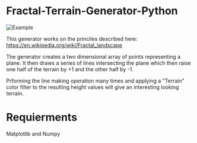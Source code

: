 # Fractal-Terrain-Generator-Python

![Example](https://i.imgur.com/IrAuogB.png)

This generator works on the princiles described here:
https://en.wikipedia.org/wiki/Fractal_landscape

The generator creates a two dimensional array of points representing a plane.
It then draws a series of lines intersecting the plane which then raise one half of the terrain by +1 and the other half by -1.

Prforming the line making operation many times and applying a "Terrain" color filter to the resulting height values will give an interesting looking terrain.

# Requierments

Matplotlib and Numpy
